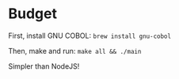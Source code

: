 # Budget

First, install GNU COBOL: `brew install gnu-cobol`

Then, make and run: `make all && ./main`

Simpler than NodeJS!
